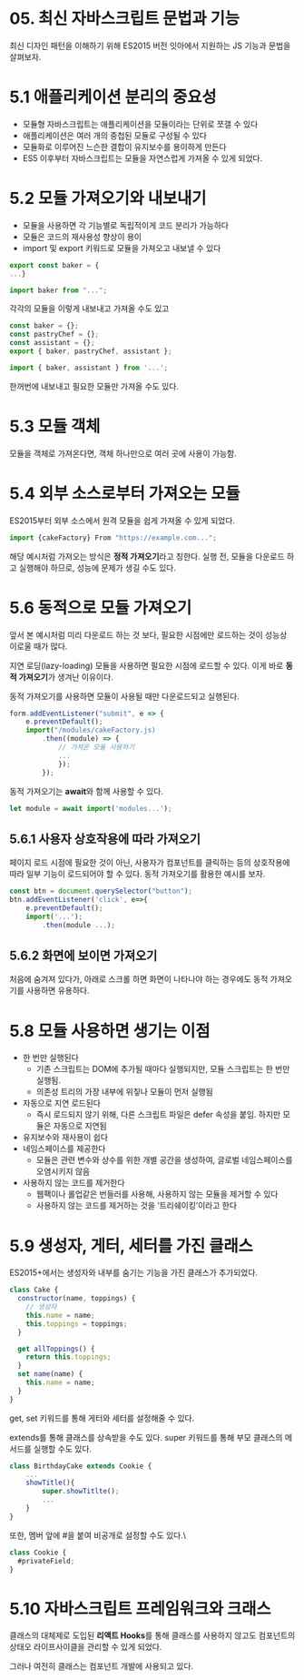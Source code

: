 # 05. 최신 자바스크립트 문법과 기능

최신 디자인 패턴을 이해하기 위해 ES2015 버전 잇아에서 지원하는 JS 기능과 문법을 살펴보자.

# 5.1 애플리케이션 분리의 중요성

- 모듈형 자바스크립트는 애플리케이션을 모듈이라는 단위로 쪼갤 수 있다
- 애플리케이션은 여러 개의 중첩된 모듈로 구성될 수 있다
- 모듈화로 이루어진 느슨한 결합이 유지보수를 용이하게 만든다
- ES5 이후부터 자바스크립트는 모듈을 자연스럽게 가져올 수 있게 되었다.

# 5.2 모듈 가져오기와 내보내기

- 모듈을 사용하면 각 기능별로 독립적이게 코드 분리가 가능하다
- 모듈은 코드의 재사용성 향상이 용이
- import 및 export 키워드로 모듈을 가져오고 내보낼 수 있다

```jsx
export const baker = {
...}

import baker from "...";
```

각각의 모듈을 이렇게 내보내고 가져올 수도 있고

```jsx
const baker = {};
const pastryChef = {};
const assistant = {};
export { baker, pastryChef, assistant };

import { baker, assistant } from '...';
```

한꺼번에 내보내고 필요한 모듈만 가져올 수도 있다.

# 5.3 모듈 객체

모듈을 객체로 가져온다면, 객체 하나만으로 여러 곳에 사용이 가능함.

# 5.4 외부 소스로부터 가져오는 모듈

ES2015부터 외부 소스에서 원격 모듈을 쉽게 가져올 수 있게 되었다.

```jsx
import {cakeFactory} From "https://example.com...";
```

해당 예시처럼 가져오는 방식은 **정적 가져오기**라고 칭한다. 실행 전, 모듈을 다운로드 하고 실행해야 하므로, 성능에 문제가 생길 수도 있다.

# 5.6 동적으로 모듈 가져오기

앞서 본 예시처럼 미리 다운로드 하는 것 보다, 필요한 시점에만 로드하는 것이 성능상 이로울 때가 많다.

지연 로딩(lazy-loading) 모듈을 사용하면 필요한 시점에 로드할 수 있다. 이게 바로 **동적 가져오기**가 생겨난 이유이다.

동적 가져오기를 사용하면 모듈이 사용될 때만 다운로드되고 실행된다.

```jsx
form.addEventListener("submit", e => {
	e.preventDefault();
	import("/modules/cakeFactory.js)
		.then((module) => {
			// 가져온 모듈 사용하기
			...
			});
		});
```

동적 가져오기는 **await**와 함께 사용할 수 있다.

```jsx
let module = await import('modules...');
```

## 5.6.1 사용자 상호작용에 따라 가져오기

페이지 로드 시점에 필요한 것이 아닌, 사용자가 컴포넌트를 클릭하는 등의 상호작용에 따라 일부 기능이 로드되어야 할 수 있다. 동적 가져오기를 활용한 예시를 보자.

```jsx
const btn = document.querySelector("button");
btn.addEventListener('click', e=>{
	e.preventDefault();
	import('...');
		.then(module ...);
```

## 5.6.2 화면에 보이면 가져오기

처음에 숨겨져 있다가, 아래로 스크롤 하면 화면이 나타나야 하는 경우에도 동적 가져오기를 사용하면 유용하다.

# 5.8 모듈 사용하면 생기는 이점

- 한 번만 실행된다
  - 기존 스크립트는 DOM에 추가될 때마다 실행되지만, 모듈 스크립트는 한 번만 실행됨.
  - 의존성 트리의 가장 내부에 위칳나 모듈이 먼저 실행됨
- 자동으로 지연 로드된다
  - 즉시 로드되지 않기 위해, 다른 스크립트 파일은 defer 속성을 붙임. 하지만 모듈은 자동으로 지연됨
- 유지보수와 재사용이 쉽다
- 네임스페이스를 제공한다
  - 모듈은 관련 변수와 상수를 위한 개별 공간을 생성하여, 글로벌 네임스페이스를 오염시키지 않음
- 사용하지 않는 코드를 제거한다
  - 웹팩이나 롤업같은 번들러를 사용해, 사용하지 않는 모듈을 제거할 수 있다
  - 사용하지 않는 코드를 제거하는 것을 ‘트리쉐이킹’이라고 한다

# 5.9 생성자, 게터, 세터를 가진 클래스

ES2015+에서는 생성자와 내부를 숨기는 기능을 가진 클래스가 추가되었다.

```jsx
class Cake {
  constructor(name, toppings) {
    // 생성자
    this.name = name;
    this.toppings = toppings;
  }

  get allToppings() {
    return this.toppings;
  }
  set name(name) {
    this.name = name;
  }
}
```

get, set 키워드를 통해 게터와 세터를 설정해줄 수 있다.

extends를 통해 클래스를 상속받을 수도 있다. super 키워드를 통해 부모 클래스의 메서드를 실행할 수도 있다.

```jsx
class BirthdayCake extends Cookie {
	...
	showTitle(){
		super.showTitlte();
		...
	}
}
```

또한, 멤버 앞에 #을 붙여 비공개로 설정할 수도 있다.\

```jsx
class Cookie {
  #privateField;
}
```

# 5.10 자바스크립트 프레임워크와 크래스

클래스의 대체제로 도입된 **리액트 Hooks**를 통해 클래스를 사용하지 않고도 컴포넌트의 상태오 라이프사이클을 관리할 수 있게 되었다.

그러나 여전히 클래스는 컴포넌트 개발에 사용되고 있다.
